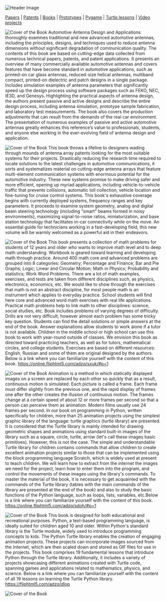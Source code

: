 ![Header Image](https://raw.githubusercontent.com/victenna/vrabinovich/main/Images/Header.png)

[Papers](papers.md) | [Patents](patents.md) | [Books](books.md) | [Prototypes](prototypes.md) | [Pygame](pygame.md) | [Turtle lessons](turtle_lessons.md) | [Video projects](video_projects.md)


![Cover of the Book](https://raw.githubusercontent.com/victenna/vrabinovich/main/Books/Image_1.png)
Automotive Antenna Design and Applications thoroughly examines traditional and new advanced automotive antennas, including the principles, designs, and techniques used to reduce antenna dimensions without significant degradation of communication quality. The contents of this book are based on cutting-edge data collected from numerous technical papers, patents, and patent applications. It presents an overview of many commercially available automotive antennas and covers features that have become standard in automotive applications, such as printed-on car glass antennas, reduced-size helical antennas, multiband compact, printed-on dielectric and patch designs in a single package. Includes simulation examples of antenna parameters that significantly speed up the design process using software packages such as FEKO, NEC, IE3D, and Genesys. Highlighting the practical aspects of antenna design, the authors present passive and active designs and describe the entire design process, including antenna simulation, prototype sample fabrication, and laboratory test measurements. The book also covers the production adjustments that can result from the demands of the real car environment. The presentation of numerous examples of passive and active automotive antennas greatly enhances this reference’s value to professionals, students, and anyone else working in the ever-evolving field of antenna design and application.


![Cover of the Book](https://raw.githubusercontent.com/victenna/vrabinovich/main/Books/Image_2.png)
This book throws a lifeline to designers wading through mounds of antenna array patents looking for the most suitable systems for their projects. Drastically reducing the research time required to locate solutions to the latest challenges in automotive communications, it sorts and systematizes material on cutting-edge antenna arrays that feature multi-element communication systems with enormous potential for the automotive industry. These new systems promise to make driving safer and more efficient, opening up myriad applications, including vehicle-to-vehicle traffic that prevents collisions, automatic toll collection, vehicle location and fine-tuning for cruise control systems. This book's exhaustive coverage begins with currently deployed systems, frequency ranges and key parameters. It proceeds to examine system geometry, analog and digital beam steering technology (including “smart” beams formed in noisy environments), maximizing signal-to-noise ratios, miniaturization, and base station technology that facilitates in-car connectivity while on the move. An essential guide for technicians working in a fast-developing field, this new volume will be warmly welcomed as a powerful aid in their endeavors.


![Cover of the Book](https://raw.githubusercontent.com/victenna/vrabinovich/main/Books/Image_3.png)
This book presents a collection of math problems for students of 12 years and older who wants to improve math level and to deep math understanding. Workbook is geared toward learning and developing math through practice. Around 400 math core and advanced problems are grouped into 8 categories: Geometry; Percentage and Finance; Bar and Pie Graphs; Logic; Linear and Circular Motion; Math in Physics; Probability and statistics; Work Word Problems. There are a lot of math examples, exercises, and tests are taken from different disciplines such, as physics, electronics, economics, etc. We would like to show through the exercises that math is not an abstract discipline, for most people math is an instrument which applies to everyday practice. School students will find here core and advanced word math exercises with real life applications. Practical math problems help to link math to other disciplines: science, social studies, etc. Book includes problems of varying degrees of difficulty. Drills are not very difficult, however almost each problem has some tricky key question. Students can find the detail solutions or simple answers at the end of the book. Answer explanations allow students to work alone if a tutor is not available. Children in the middle school or high school can use this book to work with year-round outside of classes. We envision this book as directed toward practicing teachers, as well as for tutors, mathematical circles, and college students. Exercises are based on different resources: English, Russian and some of them are original designed by the authors. Below is a link where you can familiarize yourself with the content of this book. https://online.fliphtml5.com/adzq/sxuk/#p=1 <br>

![Cover of the Book](https://raw.githubusercontent.com/victenna/vrabinovich/main/Books/Image_4.png)
Animation is a method in which statically displayed images on a screen are replaced by each other so quickly that as a result, continuous motion is simulated. Each picture is called a frame. Each frame must differ slightly from the previous one, and the rapid display of frames one after the other creates the illusion of continuous motion. The frames change at a certain speed of about 12 or more frames per second so that a person can perceive them as animation. Modern films usually use 24 frames per second. In our book on programming in Python, written specifically for children, more than 25 animation projects using the simplest graphic library of the language: turtle graphics (turtle library) are presented. It is considered that the Turtle library is mainly intended for drawing geometric shapes and animations using standard built-in images of the library such as a square, circle, turtle, arrow (let's call these images basic primitives). However, this is not the case. The simple and understandable Turtle library for children contains commands that allow children to create excellent animation projects similar to those that can be implemented using the block programming language Scratch, which is widely used at present to teach children. We will learn how to extract from the internet the images we need for the project, learn how to enter them into the program, and control the movements of these images using the library's commands. To master the material of the book, it is necessary to get acquainted with the commands of the Turtle library (tables with the main commands of the library are presented at the end of the book) and also to study the basic functions of the Python language, such as loops, lists, variables, etc.Below is a link where you can familiarize yourself with the content of this book. https://online.fliphtml5.com/adzq/sdoh/#p=1

![Cover of the Book](https://raw.githubusercontent.com/victenna/vrabinovich/main/Books/Image_5.png)
This book is designed for both educational and recreational purposes. Python, a text-based programming language, is ideally suited for children aged 10 and older. Within Python's standard library is the Turtle module, widely used to introduce programming concepts to kids. The Python Turtle library enables the creation of engaging animation projects. These projects can incorporate images sourced from the Internet, which are then scaled down and stored as GIF files for use in the projects. This book comprises 19 fundamental lessons that introduce Python through the Turtle library. Additionally, it includes a variety of projects showcasing different animations created with Turtle code, spanning games and applications related to mathematics, physics, and science. Below is a link where you can familiarize yourself with the content of all 19 lessons on learning the Turtle Python library. https://fliphtml5.com/adzq/dlop<br>


![Cover of the Book](https://raw.githubusercontent.com/victenna/vrabinovich/main/Books/Image_6.png)





